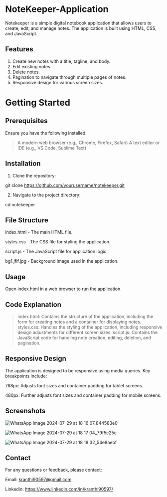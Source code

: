# NoteKeeper-Application

Notekeeper is a simple digital notebook application that allows users to create, edit, and manage notes. The application is built using HTML, CSS, and JavaScript.

## Features

1. Create new notes with a title, tagline, and body.
2. Edit existing notes.
3. Delete notes.
4. Pagination to navigate through multiple pages of notes.
5. Responsive design for various screen sizes.

# Getting Started

## Prerequisites

Ensure you have the following installed:

> A modern web browser (e.g., Chrome, Firefox, Safari)
> A text editor or IDE (e.g., VS Code, Sublime Text)

## Installation

1. Clone the repository:
  
git clone https://github.com/yourusername/notekeeper.git

2. Navigate to the project directory:

cd notekeeper

## File Structure

index.html - The main HTML file.

styles.css - The CSS file for styling the application.

script.js - The JavaScript file for application logic.

bg1.jfif.jpg - Background image used in the application.

## Usage

Open index.html in a web browser to run the application.

## Code Explanation

> index.html: Contains the structure of the application, including the form for creating notes and a container for displaying notes.
> styles.css: Handles the styling of the application, including responsive design adjustments for different screen sizes.
> script.js: Contains the JavaScript code for handling note creation, editing, deletion, and pagination.

## Responsive Design

The application is designed to be responsive using media queries. Key breakpoints include:

768px: Adjusts font sizes and container padding for tablet screens.

480px: Further adjusts font sizes and container padding for mobile screens.

## Screenshots 

![WhatsApp Image 2024-07-29 at 18 16 07_844583e0](https://github.com/user-attachments/assets/5e55debf-22b2-4881-a1f1-b5d55f090784)

![WhatsApp Image 2024-07-29 at 18 17 04_79f5c25c](https://github.com/user-attachments/assets/9a2c98bd-a433-412a-850e-10114c310868)

![WhatsApp Image 2024-07-29 at 18 18 32_54e8aebf](https://github.com/user-attachments/assets/6a1837cd-137b-4cd3-a2a7-f0cae45893ad)


## Contact

For any questions or feedback, please contact:

Email: kranthi90597@gmail.com

Linkedin: https://www.linkedin.com/in/kranthi90597/


